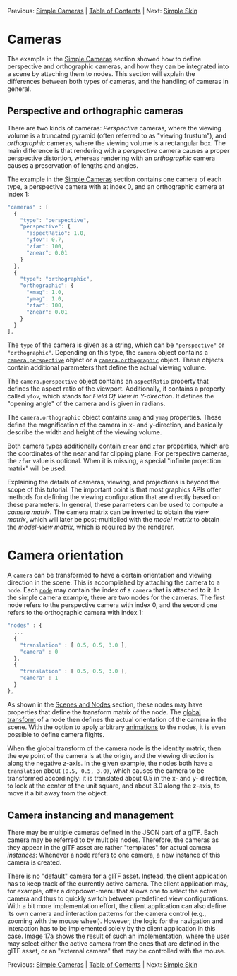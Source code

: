 Previous: [Simple Cameras](gltfTutorial_017_SimpleCameras.md) | [Table of Contents](README.md) | Next: [Simple Skin](gltfTutorial_019_SimpleSkin.md)

# Cameras

The example in the [Simple Cameras](gltfTutorial_017_SimpleCameras.md) section showed how to define perspective and orthographic cameras, and how they can be integrated into a scene by attaching them to nodes. This section will explain the differences between both types of cameras, and the handling of cameras in general.  


## Perspective and orthographic cameras

There are two kinds of cameras: *Perspective* cameras, where the viewing volume is a truncated pyramid (often referred to as "viewing frustum"), and *orthographic*  cameras, where the viewing volume is a rectangular box. The main difference is that rendering with a *perspective* camera causes a proper perspective distortion, whereas rendering with an *orthographic* camera causes a preservation of lengths and angles.

The example in the [Simple Cameras](gltfTutorial_017_SimpleCameras.md) section contains one camera of each type, a perspective camera with at index 0, and an orthographic camera at index 1:

```javascript
"cameras" : [
  {
    "type": "perspective",
    "perspective": {
      "aspectRatio": 1.0,
      "yfov": 0.7,
      "zfar": 100,
      "znear": 0.01
    }
  },
  {
    "type": "orthographic",
    "orthographic": {
      "xmag": 1.0,
      "ymag": 1.0,
      "zfar": 100,
      "znear": 0.01
    }
  }
],
```


The `type` of the camera is given as a string, which can be `"perspective"` or  `"orthographic"`. Depending on this type, the `camera` object contains a [`camera.perspective`](https://github.com/KhronosGroup/glTF/tree/master/specification/2.0/#reference-camera.perspective) object or a [`camera.orthographic`](https://github.com/KhronosGroup/glTF/tree/master/specification/2.0/#reference-camera.orthographic) object. These objects contain additional parameters that define the actual viewing volume.

The `camera.perspective` object contains an `aspectRatio` property that defines the aspect ratio of the viewport. Additionally, it contains a property called `yfov`, which stands for *Field Of View in Y-direction*. It defines the "opening angle" of the camera and is given in radians.

The `camera.orthographic` object contains `xmag` and `ymag` properties. These define the magnification of the camera in x- and y-direction, and basically describe the width and height of the viewing volume.

Both camera types additionally contain `znear` and `zfar` properties, which are the coordinates of the near and far clipping plane. For perspective cameras, the `zfar` value is optional. When it is missing, a special "infinite projection matrix" will be used.

Explaining the details of cameras, viewing, and projections is beyond the scope of this tutorial. The important point is that most graphics APIs offer methods for defining the viewing configuration that are directly based on these parameters. In general, these parameters can be used to compute a *camera matrix*. The camera matrix can be inverted to obtain the *view matrix*, which will later be post-multiplied with the *model matrix* to obtain the *model-view matrix*, which is required by the renderer.


# Camera orientation

A `camera` can be transformed to have a certain orientation and viewing direction in the scene. This is accomplished by attaching the camera to a `node`. Each [`node`](https://github.com/KhronosGroup/glTF/tree/master/specification/2.0/#reference-node) may contain the index of a `camera` that is attached to it. In the simple camera example, there are two nodes for the cameras. The first node refers to the perspective camera with index 0, and the second one refers to the orthographic camera with index 1:

```javascript
"nodes" : {
  ...
  {
    "translation" : [ 0.5, 0.5, 3.0 ],
    "camera" : 0
  },
  {
    "translation" : [ 0.5, 0.5, 3.0 ],
    "camera" : 1
  }
},
```

As shown in the [Scenes and Nodes](gltfTutorial_004_ScenesNodes.md) section, these nodes may have properties that define the transform matrix of the node. The [global transform](gltfTutorial_004_ScenesNodes.md#global-transforms-of-nodes) of a node then defines the actual orientation of the camera in the scene. With the option to apply arbitrary [animations](gltfTutorial_007_Animations.md) to the nodes, it is even possible to define camera flights.

When the global transform of the camera node is the identity matrix, then the eye point of the camera is at the origin, and the viewing direction is along the negative z-axis. In the given example, the nodes both have a `translation` about `(0.5, 0.5, 3.0)`, which causes the camera to be transformed accordingly: it is translated about 0.5 in the x- and y- direction, to look at the center of the unit square, and about 3.0 along the z-axis, to move it a bit away from the object.


## Camera instancing and management

There may be multiple cameras defined in the JSON part of a glTF. Each camera may be referred to by multiple nodes. Therefore, the cameras as they appear in the glTF asset are rather "templates" for actual camera *instances*: Whenever a node refers to one camera, a new instance of this camera is created.

There is no "default" camera for a glTF asset. Instead, the client application has to keep track of the currently active camera. The client application may, for example, offer a dropdown-menu that allows one to select the active camera and thus to quickly switch between predefined view configurations. With a bit more implementation effort, the client application can also define its own camera and interaction patterns for the camera control (e.g., zooming with the mouse wheel). However, the logic for the navigation and interaction has to be implemented solely by the client application in this case. [Image 17a](gltfTutorial_017_SimpleCameras.md#cameras-png) shows the result of such an implementation, where the user may select either the active camera from the ones that are defined in the glTF asset, or an "external camera" that may be controlled with the mouse.



Previous: [Simple Cameras](gltfTutorial_017_SimpleCameras.md) | [Table of Contents](README.md) | Next: [Simple Skin](gltfTutorial_019_SimpleSkin.md)
